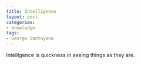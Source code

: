 ```yaml
---
title: Intelligence
layout: post
categories:
- knowledge
tags:
- George Santayana
---
```


Intelligence is quickness in seeing things as they are.